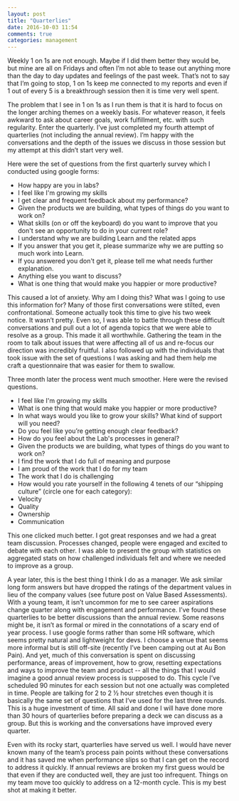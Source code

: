 ```yaml
---
layout: post
title: "Quarterlies"
date: 2016-10-03 11:54
comments: true
categories: management
---
```


Weekly 1 on 1s are not enough. Maybe if I did them better they would be, but mine are all on Fridays and often I’m not able to tease out anything more than the day to day updates and feelings of the past week. That’s not to say that I’m going to stop, 1 on 1s keep me connected to my reports and even if 1 out of every 5 is a breakthrough session then it is time very well spent.

The problem that I see in 1 on 1s as I run them is that it is hard to focus on the longer arching themes on a weekly basis. For whatever reason, it feels awkward to ask about career goals, work fulfillment, etc. with such regularity. Enter the quarterly. I’ve just completed my fourth attempt of quarterlies (not including the annual review). I’m happy with the conversations and the depth of the issues we discuss in those session but my attempt at this didn’t start very well. 

Here were the set of questions from the first quarterly survey which I conducted using google forms:

  - How happy are you in labs?
  - I feel like I'm growing my skills
  - I get clear and frequent feedback about my performance?
  - Given the products we are building, what types of things do you want to work on?
  - What skills (on or off the keyboard) do you want to improve that you don't see an opportunity to do in your current role?
  - I understand why we are building Learn and the related apps
  - If you answer that you get it, please summarize why we are putting so much work into Learn.
  - If you answered you don't get it, please tell me what needs further explanation.
  - Anything else you want to discuss?
  - What is one thing that would make you happier or more productive?

This caused a lot of anxiety. Why am I doing this? What was I going to use this information for? Many of those first conversations were stilted, even confrontational. Someone actually took this time to give his two week notice. It wasn’t pretty. Even so, I was able to battle through these difficult conversations and pull out a lot of agenda topics that we were able to resolve as a group. This made it all worthwhile. Gathering the team in the room to talk about issues that were affecting all of us and re-focus our direction was incredibly fruitful. I also followed up with the individuals that took issue with the set of questions I was asking and had them help me craft a questionnaire that was easier for them to swallow.

Three month later the process went much smoother. Here were the revised questions.

  - I feel like I'm growing my skills
  - What is one thing that would make you happier or more productive?
  - In what ways would you like to grow your skills? What kind of support will you need?
  - Do you feel like you’re getting enough clear feedback?
  - How do you feel about the Lab's processes in general?
  - Given the products we are building, what types of things do you want to work on?
  - I find the work that I do full of meaning and purpose
  - I am proud of the work that I do for my team
  - The work that I do is challenging
  - How would you rate yourself in the following 4 tenets of our “shipping culture” (circle one for each category):
  - Velocity
  - Quality
  - Ownership
  - Communication

This one clicked much better. I got great responses and we had a great team discussion. Processes changed, people were engaged and excited to debate with each other. I was able to present the group with statistics on aggregated stats on how challenged individuals felt and where we needed to improve as a group.

A year later, this is the best thing I think I do as a manager. We ask similar long form answers but have dropped the ratings of the department values in lieu of the company values (see future post on Value Based Assessments). With a young team, it isn’t uncommon for me to see career aspirations change quarter along with engagement and performance. I’ve found these quarterlies to be better discussions than the annual review. Some reasons might be, it isn’t as formal or mired in the connotations of a scary end of year process. I use google forms rather than some HR software, which seems pretty natural and lightweight for devs. I choose a venue that seems more informal but is still off-site (recently I’ve been camping out at Au Bon Pain). And yet, much of this conversation is spent on discussing performance, areas of improvement, how to grow, resetting expectations and ways to improve the team and product -- all the things that I would imagine a good annual review process is supposed to do. This cycle I’ve scheduled 90 minutes for each session but not one actually was completed in time. People are talking for 2 to 2 ½ hour stretches even though it is basically the same set of questions that I’ve used for the last three rounds. This is a huge investment of time. All said and done I will have done more than 30 hours of quarterlies before preparing a deck we can discuss as a group. But this is working and the conversations have improved every quarter.

Even with its rocky start, quarterlies have served us well. I would have never known many of the team’s process pain points without these conversations and it has saved me when performance slips so that I can get on the record to address it quickly. If annual reviews are broken my first guess would be that even if they are conducted well, they are just too infrequent. Things on my team move too quickly to address on a 12-month cycle. This is my best shot at making it better.
